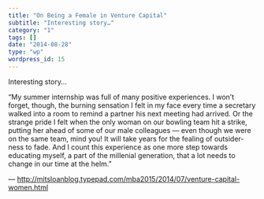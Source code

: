 ```yaml
---
title: "On Being a Female in Venture Capital"
subtitle: "Interesting story…"
category: "1"
tags: []
date: "2014-08-28"
type: "wp"
wordpress_id: 15
---
```

Interesting story…

> 
 “My summer internship was full of many positive experiences. I won’t forget, though, the burning sensation I felt in my face every time a secretary walked into a room to remind a partner his next meeting had arrived. Or the strange pride I felt when the only woman on our bowling team hit a strike, putting her ahead of some of our male colleagues — even though we were on the same team, mind you! It will take years for the fealing of outsider-ness to fade. And I count this experience as one more step towards educating myself, a part of the millenial generation, that a lot needs to change in our time at the helm.”

 — http://mitsloanblog.typepad.com/mba2015/2014/07/venture-capital-women.html